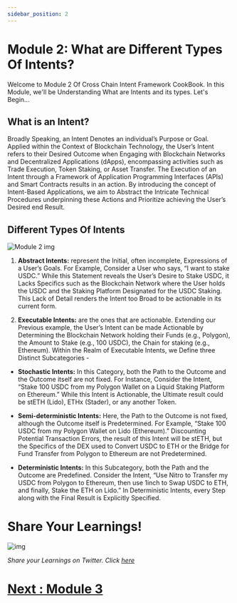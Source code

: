 ```yaml
---
sidebar_position: 2
---
```


# Module 2: What are Different Types Of Intents?

Welcome to Module 2 Of Cross Chain Intent Framework CookBook. In this Module, we'll be Understanding What are Intents and its types. Let's Begin...

## What is an Intent?

Broadly Speaking, an Intent Denotes an individual’s Purpose or Goal. Applied within the Context of Blockchain Technology, the User’s Intent refers to their Desired Outcome when Engaging with Blockchain Networks and Decentralized Applications (dApps), encompassing activities such as Trade Execution, Token Staking, or Asset Transfer. The Execution of an Intent through a Framework of Application Programming Interfaces (APIs) and Smart Contracts results in an action. By introducing the concept of Intent-Based Applications, we aim to Abstract the Intricate Technical Procedures underpinning these Actions and Prioritize achieving the User’s Desired end Result.

## Different Types Of Intents

![Module 2 img](https://github.com/ShivankK26/Router-Academy-Courses/assets/115289871/6c73e736-dd23-42d2-a35e-be2038f3378a)


1. **Abstract Intents:** represent the Initial, often incomplete, Expressions of a User’s Goals. For Example, Consider a User who says, “I want to stake USDC.” While this Statement reveals the User’s Desire to Stake USDC, it Lacks Specifics such as the Blockchain Network where the User holds the USDC and the Staking Platform Designated for the USDC Staking. This Lack of Detail renders the Intent too Broad to be actionable in its current form.

2. **Executable Intents:** are the ones that are actionable. Extending our Previous example, the User’s Intent can be made Actionable by Determining the Blockchain Network holding their Funds (e.g., Polygon), the Amount to Stake (e.g., 100 USDC), the Chain for staking (e.g., Ethereum). Within the Realm of Executable Intents, we Define three Distinct Subcategories -

- **Stochastic Intents:** In this Category, both the Path to the Outcome and the Outcome itself are not fixed. For Instance, Consider the Intent, “Stake 100 USDC from my Polygon Wallet on a Liquid Staking Platform on Ethereum.” While this Intent is Actionable, the Ultimate result could be stETH (Lido), ETHx (Stader), or any another Token.

- **Semi-deterministic Intents:** Here, the Path to the Outcome is not fixed, although the Outcome itself is Predetermined. For Example, “Stake 100 USDC from my Polygon Wallet on Lido (Ethereum).” Discounting Potential Transaction Errors, the result of this Intent will be stETH, but the Specifics of the DEX used to Convert USDC to ETH or the Bridge for Fund Transfer from Polygon to Ethereum are not Predetermined.

- **Deterministic Intents:** In this Subcategory, both the Path and the Outcome are Predefined. Consider the Intent, “Use Nitro to Transfer my USDC from Polygon to Ethereum, then use 1inch to Swap USDC to ETH, and finally, Stake the ETH on Lido.” In Deterministic Intents, every Step along with the Final Result is Explicitly Specified.

# Share Your Learnings!

![img](https://github.com/router-resources/Router-Nitro-CookBook/assets/124175970/23258532-0dfa-407e-b695-2ed2eb39d1bc)

_Share your Learnings on Twitter. Click [here](https://ctt.ac/23pQ5)_

# [Next : Module 3 ](3.md)
